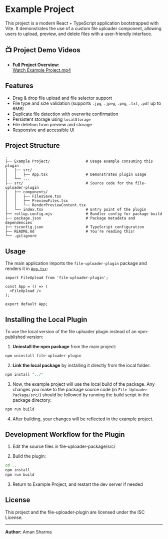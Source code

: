 # Example Project

This project is a modern React + TypeScript application bootstrapped with Vite. It demonstrates the use of a custom file uploader component, allowing users to upload, preview, and delete files with a user-friendly interface.

## 📺 Project Demo Videos

- **Full Project Overview:**  
  [Watch Example Project.mp4](./media/File%20Uploader%20Package.mp4)

## Features

- Drag & drop file upload and file selector support
- File type and size validation (supports `.jpg`, `.jpeg`, `.png`, `.txt`, `.pdf` up to 6MB)
- Duplicate file detection with overwrite confirmation
- Persistent storage using `localStorage`
- File deletion from preview and storage
- Responsive and accessible UI

## Project Structure

```
.
├── Example Project/                # Usage example consuming this plugin
│   ├── src/
│   │   ├── App.tsx                 # Demonstrates plugin usage
│   └── ...
├── src/                            # Source code for the file-uploader-plugin
│   ├── components/
│   │   ├── FilesSave.tsx
│   │   ├── PreviewFiles.tsx
│   │   └── RenderPreviewContent.tsx
│   └── index.tsx                   # Entry point of the plugin
├── rollup.config.mjs               # Bundler config for package build
├── package.json                    # Package metadata and dependencies
├── tsconfig.json                   # TypeScript configuration
├── README.md                       # You’re reading this!
└── .gitignore
```

## Usage

The main application imports the `file-uploader-plugin` package and renders it in [`App.tsx`](src/App.tsx):

```tsx
import FileUpload from 'file-uploader-plugin';

const App = () => (
  <FileUpload />
);

export default App;
```

## Installing the Local Plugin

To use the local version of the file uploader plugin instead of an npm-published version:

1. **Uninstall the npm package** from the main project:

  ```sh
  npm uninstall file-uploader-plugin
  ```

2. **Link the local package** by installing it directly from the local folder:

  ```sh
  npm install "../"
  ```

3. Now, the example project will use the local build of the package. Any changes you make to the package source code (in `File Uploader Package/src/`) should be followed by running the build script in the package directory:

  ```sh
  npm run build
  ```

4. After building, your changes will be reflected in the example project.

## Development Workflow for the Plugin

1. Edit the source files in file-uploader-package/src/

2. Build the plugin:

  ```sh
  cd ..
  npm install
  npm run build
  ```

3. Return to Example Project, and restart the dev server if needed

## License

This project and the file-uploader-plugin are licensed under the ISC License.

---

**Author:** Aman Sharma
